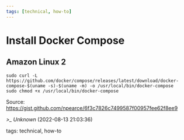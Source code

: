 ```yaml
---
tags: [technical, how-to]
---
```


# Install Docker Compose

## Amazon Linux 2

```shell  
sudo curl -L https://github.com/docker/compose/releases/latest/download/docker-compose-$(uname -s)-$(uname -m) -o /usr/local/bin/docker-compose  
sudo chmod +x /usr/local/bin/docker-compose  
```

Source: https://gist.github.com/npearce/6f3c7826c7499587f00957fee62f8ee9

*>_ Unknown* (2022-08-13 21:03:36)

tags: technical, how-to

